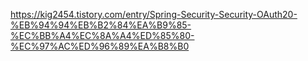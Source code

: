 https://kig2454.tistory.com/entry/Spring-Security-Security-OAuth20-%EB%94%94%EB%B2%84%EA%B9%85-%EC%BB%A4%EC%8A%A4%ED%85%80-%EC%97%AC%ED%96%89%EA%B8%B0